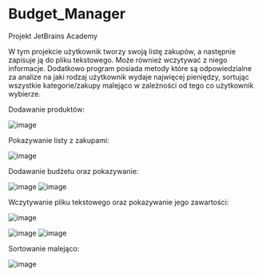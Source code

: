 # Budget_Manager

Projekt JetBrains Academy

W tym projekcie użytkownik tworzy swoją listę zakupów, a następnie zapisuje ją do pliku tekstowego. Może również wczytywać z niego informacje.
Dodatkowo program posiada metody które są odpowiedzialne za analize na jaki rodzaj użytkownik wydaje najwięcej pieniędzy, sortując wszystkie kategorie/zakupy malejąco
w zależności od tego co użytkownik wybierze. 

Dodawanie produktów:

![image](https://user-images.githubusercontent.com/92478936/216819327-e8b23e2d-8686-4690-ada1-ad1147cdaea8.png)

Pokazywanie listy z zakupami:

![image](https://user-images.githubusercontent.com/92478936/216819360-6d656d5a-5658-45bf-a971-5602d18e9506.png)

Dodawanie budżetu oraz pokazywanie:

![image](https://user-images.githubusercontent.com/92478936/216819410-134f54e9-0020-4403-9aaf-f53c8cf6d535.png)
![image](https://user-images.githubusercontent.com/92478936/216819434-d1263439-5a71-4517-a527-8999973f0552.png)

Wczytywanie pliku tekstowego oraz pokazywanie jego zawartości:

![image](https://user-images.githubusercontent.com/92478936/216819604-1190a5d8-3b11-4139-94ea-cc62c385c96d.png)

![image](https://user-images.githubusercontent.com/92478936/216819632-01d7b13d-74ac-457d-be8c-f8669ef40023.png)
![image](https://user-images.githubusercontent.com/92478936/216819670-5fedbf2b-9a9a-44bb-b9c9-f5db90dcbf32.png)

Sortowanie malejąco:

![image](https://user-images.githubusercontent.com/92478936/216819706-a2cc7329-50b3-4943-a232-32d70cc4f34c.png)
